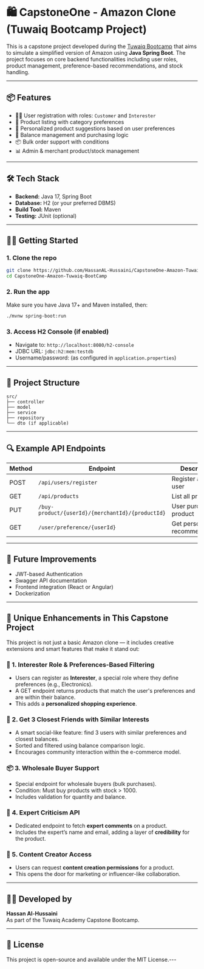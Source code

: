 # 🛍️ CapstoneOne - Amazon Clone (Tuwaiq Bootcamp Project)

This is a capstone project developed during the [Tuwaiq Bootcamp](https://tuwaiq.edu.sa/) that aims to simulate a simplified version of Amazon using **Java Spring Boot**. The project focuses on core backend functionalities including user roles, product management, preference-based recommendations, and stock handling.

---

## 📦 Features

- 🧑‍💼 User registration with roles: `Customer` and `Interester`
- 🛒 Product listing with category preferences
- 🎯 Personalized product suggestions based on user preferences
- 🔄 Balance management and purchasing logic
- 📦 Bulk order support with conditions
- 📊 Admin & merchant product/stock management

---

## 🛠️ Tech Stack

- **Backend:** Java 17, Spring Boot
- **Database:** H2 (or your preferred DBMS)
- **Build Tool:** Maven
- **Testing:** JUnit (optional)

---

## 🧑‍💻 Getting Started

### 1. Clone the repo

```bash
git clone https://github.com/HassanAL-Hussaini/CapstoneOne-Amazon-Tuwaiq-BootCamp.git
cd CapstoneOne-Amazon-Tuwaiq-BootCamp
```

### 2. Run the app

Make sure you have Java 17+ and Maven installed, then:

```bash
./mvnw spring-boot:run
```

### 3. Access H2 Console (if enabled)

- Navigate to: `http://localhost:8080/h2-console`
- JDBC URL: `jdbc:h2:mem:testdb`
- Username/password: (as configured in `application.properties`)

---

## 📁 Project Structure

```
src/
├── controller
├── model
├── service
├── repository
└── dto (if applicable)
```

---

## 🔍 Example API Endpoints

| Method | Endpoint                                      | Description                         |
|--------|-----------------------------------------------|-------------------------------------|
| POST   | `/api/users/register`                         | Register a new user                 |
| GET    | `/api/products`                               | List all products                   |
| PUT    | `/buy-product/{userId}/{merchantId}/{productId}` | User purchases product              |
| GET    | `/user/preference/{userId}`                   | Get personalized recommendations    |

---

## 🚀 Future Improvements

- JWT-based Authentication
- Swagger API documentation
- Frontend integration (React or Angular)
- Dockerization

---

## 🧠 Unique Enhancements in This Capstone Project

This project is not just a basic Amazon clone — it includes creative extensions and smart features that make it stand out:

### 🧩 1. Interester Role & Preferences-Based Filtering

- Users can register as **Interester**, a special role where they define preferences (e.g., Electronics).
- A GET endpoint returns products that match the user's preferences and are within their balance.
- This adds a **personalized shopping experience**.

### 🤝 2. Get 3 Closest Friends with Similar Interests

- A smart social-like feature: find 3 users with similar preferences and closest balances.
- Sorted and filtered using balance comparison logic.
- Encourages community interaction within the e-commerce model.

### 📦 3. Wholesale Buyer Support

- Special endpoint for wholesale buyers (bulk purchases).
- Condition: Must buy products with stock > 1000.
- Includes validation for quantity and balance.

### 🧠 4. Expert Criticism API

- Dedicated endpoint to fetch **expert comments** on a product.
- Includes the expert’s name and email, adding a layer of **credibility** for the product.

### 🎥 5. Content Creator Access

- Users can request **content creation permissions** for a product.
- This opens the door for marketing or influencer-like collaboration.

---

## 👨‍🏫 Developed by

**Hassan Al-Hussaini**  
As part of the Tuwaiq Academy Capstone Bootcamp.

---

## 📝 License

This project is open-source and available under the MIT License.---
